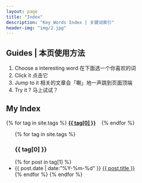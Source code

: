 ```yaml
---
layout: page
title: "Index"
description: "Key Words Index | 关键词索引"  
header-img: "img/2.jpg"  
---
```


## Guides | 本页使用方法

1. Choose a interesting word  在下面选一个你喜欢的词
2. Click it  点击它
3. Jump to it 相关的文章会「唰」地一声跳到页面顶端
4. Try it ?  马上试试？

## My Index


<div id='tag_cloud'>
{% for tag in site.tags %}
<b><a href="#{{ tag[0] }}" title="{{ tag[0] }}" rel="{{ tag[1].size }}">{{ tag[0] }}</a></b>&nbsp;&nbsp;&nbsp;
{% endfor %}
</div>

<ul class="listing">
{% for tag in site.tags %}
  <h3 class="listing-seperator" id="{{ tag[0] }}">{{ tag[0] }}</h3>
{% for post in tag[1] %}
  <li class="listing-item">
  <time datetime="{{ post.date | date:"%Y-%m-%d" }}">{{ post.date | date:"%Y-%m-%d" }}</time>
  <a href="{{ post.url }}" title="{{ post.title }}">{{ post.title }}</a>
  </li>
{% endfor %}
{% endfor %}
</ul>

<script src="/media/js/jquery.tagcloud.js" type="text/javascript" charset="utf-8"></script> 
<script language="javascript">
$.fn.tagcloud.defaults = {
    size: {start: 1, end: 1, unit: 'em'},
      color: {start: '#f8e0e6', end: '#ff3333'}
};

$(function () {
    $('#tag_cloud a').tagcloud();
});
</script>
